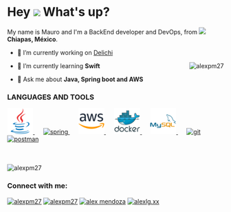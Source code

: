 <h1> Hey <img src="https://emojis.slackmojis.com/emojis/images/1577305505/7373/hand_wave.gif?1577305505" width="50" /> What's up?</h1>

<p> My name is Mauro and I'm a BackEnd developer and DevOps, from <img src="https://www.google.com/url?sa=i&url=https%3A%2F%2Fwww.flaticon.es%2Ficono-gratis%2Fmexico_299696&psig=AOvVaw3lBXRW8nX7sjLu21oeUgQt&ust=1707983010691000&source=images&cd=vfe&opi=89978449&ved=0CBIQjRxqFwoTCLiu1taqqoQDFQAAAAAdAAAAABAR" width="17" /> <b>Chiapas, México</b>. </p>


- 🔭 I’m currently working on [Delichi](https://github.com/Alexpm27/delichibackend) <p><img align="right" src="https://github-readme-stats.vercel.app/api/top-langs?username=alexpm27&show_icons=true&locale=en&layout=compact&theme=dark" alt="alexpm27" /></p>

- 🌱 I’m currently learning **Swift**

- 💬 Ask me about **Java, Spring boot and AWS**


<h3 align="left">LANGUAGES AND TOOLS</h3>
<p align="left">
  <a href="https://www.java.com" target="_blank" rel="noreferrer" style="margin-right: 20px;">
    <img src="https://raw.githubusercontent.com/devicons/devicon/master/icons/java/java-original.svg" alt="java" width="60" height="60"/>
  </a>
  <a href="https://spring.io/" target="_blank" rel="noreferrer" style="margin-right: 20px;">
    <img src="https://www.vectorlogo.zone/logos/springio/springio-icon.svg" alt="spring" width="60" height="60"/>
  </a>
  <a href="https://aws.amazon.com" target="_blank" rel="noreferrer" style="margin-right: 20px;">
    <img src="https://raw.githubusercontent.com/devicons/devicon/master/icons/amazonwebservices/amazonwebservices-original-wordmark.svg" alt="aws" width="60" height="60"/>
  </a>
  <a href="https://www.docker.com/" target="_blank" rel="noreferrer" style="margin-right: 20px;">
    <img src="https://raw.githubusercontent.com/devicons/devicon/master/icons/docker/docker-original-wordmark.svg" alt="docker" width="60" height="60"/>
  </a>
  <a href="https://www.mysql.com/" target="_blank" rel="noreferrer" style="margin-right: 20px;">
    <img src="https://raw.githubusercontent.com/devicons/devicon/master/icons/mysql/mysql-original-wordmark.svg" alt="mysql" width="60" height="60"/>
  </a>
  <a href="https://git-scm.com/" target="_blank" rel="noreferrer" style="margin-right: 20px;">
    <img src="https://www.vectorlogo.zone/logos/git-scm/git-scm-icon.svg" alt="git" width="60" height="60"/>
  </a>
  <a href="https://postman.com" target="_blank" rel="noreferrer" style="margin-right: 20px;">
    <img src="https://www.vectorlogo.zone/logos/getpostman/getpostman-icon.svg" alt="postman" width="60" height="60"/>
  </a>
</p>



<p><br><br><img align="center" src="https://github-readme-streak-stats.herokuapp.com/?user=alexpm27&theme=dark" alt="alexpm27" /></p>

<h3 align="left">Connect with me:</h3>
<p align="left">
<a href="https://twitter.com/alexpm27" target="blank"><img align="center" src="https://raw.githubusercontent.com/rahuldkjain/github-profile-readme-generator/master/src/images/icons/Social/twitter.svg" alt="alexpm27" height="30" width="40" /></a>
<a href="https://linkedin.com/in/alexpm27" target="blank"><img align="center" src="https://raw.githubusercontent.com/rahuldkjain/github-profile-readme-generator/master/src/images/icons/Social/linked-in-alt.svg" alt="alexpm27" height="30" width="40" /></a>
<a href="https://fb.com/alex mendoza" target="blank"><img align="center" src="https://raw.githubusercontent.com/rahuldkjain/github-profile-readme-generator/master/src/images/icons/Social/facebook.svg" alt="alex mendoza" height="30" width="40" /></a>
<a href="https://instagram.com/alexlg.xx" target="blank"><img align="center" src="https://raw.githubusercontent.com/rahuldkjain/github-profile-readme-generator/master/src/images/icons/Social/instagram.svg" alt="alexlg.xx" height="30" width="40" /></a>
</p>
